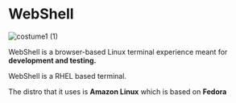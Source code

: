 
# WebShell
![costume1 (1)](https://github.com/user-attachments/assets/e694a042-cc9e-426b-a6b2-596b2314f7ce)

WebShell is a browser-based Linux terminal experience meant for **development and testing.**


WebShell is a RHEL based terminal.

The distro that it uses is **Amazon Linux** which is based on **Fedora**
